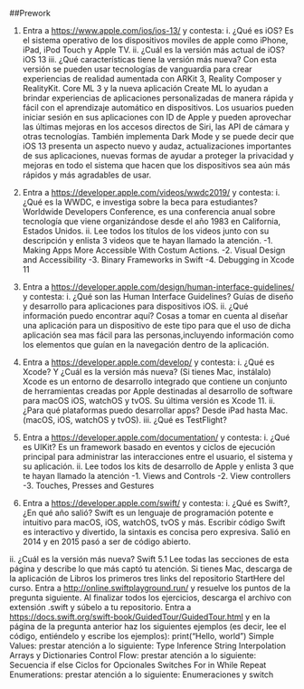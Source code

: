 ##Prework
1. Entra a https://www.apple.com/ios/ios-13/ y contesta:
i. ¿Qué es iOS? Es el sistema operativo de los dispositivos moviles de apple como iPhone, iPad, iPod Touch y Apple TV. 
ii. ¿Cuál es la versión más actual de iOS? iOS 13
iii. ¿Qué características tiene la versión más nueva? Con esta versión se pueden usar tecnologías de vanguardia para crear experiencias de realidad aumentada con ARKit 3, Reality Composer y RealityKit. Core ML 3 y la nueva aplicación Create ML lo ayudan a brindar experiencias de aplicaciones personalizadas de manera rápida y fácil con el aprendizaje automático en dispositivos. Los usuarios pueden iniciar sesión en sus aplicaciones con ID de Apple y pueden aprovechar las últimas mejoras en los accesos directos de Siri, las API de cámara y otras tecnologías. También implementa Dark Mode y se puede decir que iOS 13 presenta un aspecto nuevo y audaz, actualizaciones importantes de sus aplicaciones, nuevas formas de ayudar a proteger la privacidad y mejoras en todo el sistema que hacen que los dispositivos sea aún más rápidos y más agradables de usar.

2. Entra a https://developer.apple.com/videos/wwdc2019/ y contesta:
i. ¿Qué es la WWDC, e investiga sobre la beca para estudiantes?
Worldwide Developers Conference, es una conferencia anual sobre tecnología que viene organizándose desde el año 1983 en California, Estados Unidos.
ii. Lee todos los títulos de los videos junto con su descripción y enlista 3 videos que te hayan llamado la atención. 
-1. Making Apps More Accessible With Costum Actions. 
-2. Visual Design and Accessibility
-3. Binary Frameworks in Swift
-4. Debugging in Xcode 11

3. Entra a https://developer.apple.com/design/human-interface-guidelines/ y contesta:
i. ¿Qué son las Human Interface Guidelines? Guías de diseño y desarrollo para aplicaciones para dispositivos iOS. 
ii. ¿Qué información puedo encontrar aquí?
Cosas a tomar en cuenta al diseñar una aplicación para un dispositivo de este tipo para que el uso de dicha aplicación sea mas fácil para las personas,incluyendo información como los elementos que guían en la navegación dentro de la aplicación.

4. Entra a https://developer.apple.com/develop/ y contesta:
i. ¿Qué es Xcode? Y ¿Cuál es la versión más nueva? (Si tienes Mac, instálalo) Xcode es un entorno de desarrollo integrado que contiene un conjunto de herramientas creadas por Apple destinadas al desarrollo de software para macOS iOS, watchOS y tvOS. Su última versión es Xcode 11. 
ii. ¿Para qué plataformas puedo desarrollar apps? Desde iPad hasta Mac. (macOS, iOS, watchOS y tvOS).
iii. ¿Qué es TestFlight?

5. Entra a https://developer.apple.com/documentation/ y contesta:
i. ¿Qué es UIKit? Es un framework basado en eventos y ciclos de ejecución principal para administrar las interacciones entre el usuario, el sistema y su aplicación. 
ii. Lee todos los kits de desarrollo de Apple y enlista 3 que te hayan llamado la atención
-1. Views and Controls
-2. View controllers
-3. Touches, Presses and Gestures

6. Entra a https://developer.apple.com/swift/ y contesta:
i. ¿Qué es Swift?, ¿En qué año salió?
Swift es un lenguaje de programación potente e intuitivo para macOS, iOS, watchOS, tvOS y más. Escribir código Swift es interactivo y divertido, la sintaxis es concisa pero expresiva. Salió en 2014 y en 2015 pasó a ser de código abierto. 

ii. ¿Cuál es la versión más nueva? Swift 5.1
Lee todas las secciones de esta página y describe lo que más captó tu atención.
Si tienes Mac, descarga de la aplicación de Libros los primeros tres links del repositorio StartHere del curso.
Entra a http://online.swiftplayground.run/ y resuelve los puntos de la pregunta siguiente. Al finalizar todos los ejercicios, descarga el archivo con extensión .swift y súbelo a tu repositorio.
Entra a https://docs.swift.org/swift-book/GuidedTour/GuidedTour.html y en la página de la pregunta anterior haz los siguientes ejemplos (es decir, lee el código, entiéndelo y escribe los ejemplos):
print(“Hello, world”)
Simple Values: prestar atención a lo siguiente:
Type Inference
String Interpolation
Arrays y Dictionaries
Control Flow: prestar atención a lo siguiente:
Secuencia if else
Ciclos for
Opcionales
Switches
For in
While
Repeat
Enumerations: prestar atención a lo siguiente:
Enumeraciones y switch